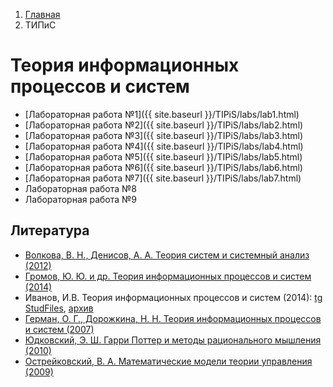 <ol class="breadcrumb">
  <li class="breadcrumb-item"><a href="{{ site.baseurl }}">Главная</a></li>
  <li class="breadcrumb-item active">ТИПиС</li>
</ol>

# Теория информационных процессов и систем

* [Лабораторная работа №1]({{ site.baseurl }}/TIPiS/labs/lab1.html)
* [Лабораторная работа №2]({{ site.baseurl }}/TIPiS/labs/lab2.html)
* [Лабораторная работа №3]({{ site.baseurl }}/TIPiS/labs/lab3.html)
* [Лабораторная работа №4]({{ site.baseurl }}/TIPiS/labs/lab4.html)
* [Лабораторная работа №5]({{ site.baseurl }}/TIPiS/labs/lab5.html)
* [Лабораторная работа №6]({{ site.baseurl }}/TIPiS/labs/lab6.html)
* [Лабораторная работа №7]({{ site.baseurl }}/TIPiS/labs/lab7.html)
* Лабораторная работа №8
* Лабораторная работа №9

## Литература

* [Волкова, В. Н., Денисов, А. А. Теория систем и системный анализ (2012)](http://www.library.fa.ru/files/Volkova1.pdf)
* [Громов, Ю. Ю. и др. Теория информационных процессов и систем (2014)](https://www.tstu.ru/book/elib/pdf/2014/didrih.pdf)
* Иванов, И.В. Теория информационных процессов и систем (2014): [tg StudFiles](https://www.studmed.ru/ivanov-i-v-teoriya-informacionnyh-processov-i-sistem_762d4c81540.html), [архив](https://kit.bstu.ru/shared/attachments/102785)
* [Герман, О. Г., Дорожкина, Н. Н. Теория информационных процессов и систем (2007)](https://elib.belstu.by/bitstream/123456789/2936/1/german_teoriya-informacionnyx-sistem.pdf)
* [Юдковский, Э. Ш. Гарри Поттер и методы рационального мышления (2010)](https://hpmor.ru/)
* [Острейковский, В. А. Математические модели теории управления (2009)](https://elib.surgu.ru/fulltext/umm/88998/view)
